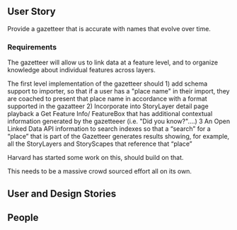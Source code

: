 ## User Story

Provide a gazetteer that is accurate with names that evolve over time.

### Requirements

The gazetteer will allow us to link data at a feature level, and to organize knowledge about individual features across layers.

The first level implementation of the gazetteer should 1) add schema support to importer, so that if a user has a "place name" in their import, they are coached to present that place name in accordance with a format supported in the gazatteer 2) Incorporate into StoryLayer detail page playback a Get Feature Info/ FeatureBox that has additional contextual information generated by the gazetteeer (i.e. "Did you know?"....) 3 An Open Linked Data API information to search indexes so that a “search” for a “place” that is part of the Gazetteer generates results showing, for example, all the StoryLayers and StoryScapes that reference that “place”

Harvard has started some work on this, should build on that.

This needs to be a massive crowd sourced effort all on its own.

## User and Design Stories

## People

